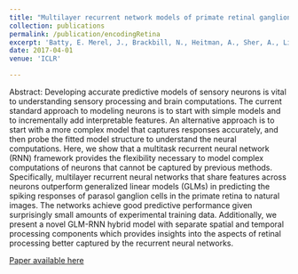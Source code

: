 ```yaml
---
title: "Multilayer recurrent network models of primate retinal ganglion cell responses"
collection: publications
permalink: /publication/encodingRetina
excerpt: 'Batty, E. Merel, J., Brackbill, N., Heitman, A., Sher, A., Litke, A., Chichilnisky, E., Paninski, L. "Multilayer recurrent network models of primate retinal ganlion cell responses."  International Conference on Learning Representations 2017.'
date: 2017-04-01
venue: 'ICLR'

---
```


Abstract: Developing accurate predictive models of sensory neurons is vital to understanding
sensory processing and brain computations. The current standard approach to
modeling neurons is to start with simple models and to incrementally add interpretable
features. An alternative approach is to start with a more complex model
that captures responses accurately, and then probe the fitted model structure to understand
the neural computations. Here, we show that a multitask recurrent neural
network (RNN) framework provides the flexibility necessary to model complex
computations of neurons that cannot be captured by previous methods. Specifically,
multilayer recurrent neural networks that share features across neurons outperform
generalized linear models (GLMs) in predicting the spiking responses of parasol
ganglion cells in the primate retina to natural images. The networks achieve good
predictive performance given surprisingly small amounts of experimental training
data. Additionally, we present a novel GLM-RNN hybrid model with separate spatial
and temporal processing components which provides insights into the aspects
of retinal processing better captured by the recurrent neural networks.

[Paper available here](https://openreview.net/pdf?id=HkEI22jeg)

